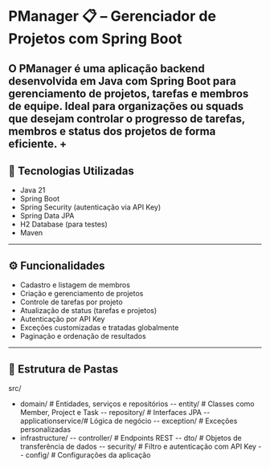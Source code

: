 # PManager 📋 – Gerenciador de Projetos com Spring Boot

O **PManager** é uma aplicação backend desenvolvida em Java com Spring Boot para gerenciamento de projetos,
tarefas e membros de equipe. Ideal para organizações ou squads que desejam controlar o progresso de tarefas, 
membros e status dos projetos de forma eficiente.
+
---

## 🚀 Tecnologias Utilizadas

- Java 21
- Spring Boot
- Spring Security (autenticação via API Key)
- Spring Data JPA
- H2 Database (para testes)
- Maven

---

## ⚙️ Funcionalidades

- Cadastro e listagem de membros
- Criação e gerenciamento de projetos
- Controle de tarefas por projeto
- Atualização de status (tarefas e projetos)
- Autenticação por API Key
- Exceções customizadas e tratadas globalmente
- Paginação e ordenação de resultados

---

## 📁 Estrutura de Pastas

src/
- domain/ # Entidades, serviços e repositórios
 -- entity/ # Classes como Member, Project e Task
 -- repository/ # Interfaces JPA
 -- applicationservice/# Lógica de negócio
 -- exception/ # Exceções personalizadas
- infrastructure/
 -- controller/ # Endpoints REST
 -- dto/ # Objetos de transferência de dados
 -- security/ # Filtro e autenticação com API Key
 -- config/ # Configurações da aplicação

